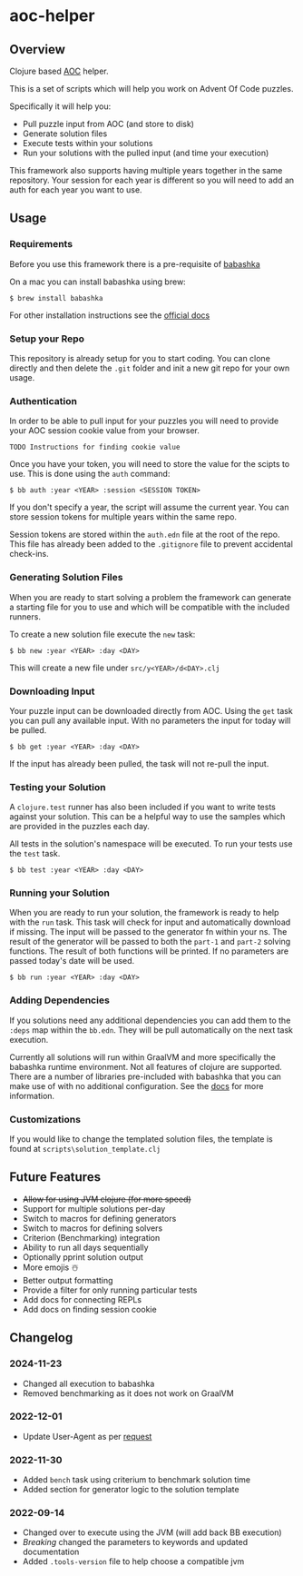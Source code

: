 # aoc-helper

## Overview 
Clojure based [AOC](http://adventofcode.com) helper.

This is a set of scripts which will help you work on Advent Of Code puzzles. 

Specifically it will help you:

* Pull puzzle input from AOC (and store to disk)
* Generate solution files
* Execute tests within your solutions
* Run your solutions with the pulled input (and time your execution)

This framework also supports having multiple years together in the same repository. Your session for each year is different so you will need to add an auth for each year you want to use.

## Usage

### Requirements

Before you use this framework there is a pre-requisite of [babashka](https://babashka.org/)

On a mac you can install babashka using brew:

```shell
$ brew install babashka
```

For other installation instructions see the [official docs](https://github.com/babashka/babashka#installation)

### Setup your Repo

This repository is already setup for you to start coding. You can clone directly and then delete the `.git` folder and init a new git repo for your own usage.

### Authentication

In order to be able to pull input for your puzzles you will need to provide your AOC session cookie value from your browser.

```TODO Instructions for finding cookie value``` 

Once you have your token, you will need to store the value for the scipts to use. This is done using the `auth` command:

```shell
$ bb auth :year <YEAR> :session <SESSION TOKEN>
```

If you don't specify a year, the script will assume the current year. You can store session tokens for multiple years within the same repo.

Session tokens are stored within the `auth.edn` file at the root of the repo. This file has already been added to the `.gitignore` file to prevent accidental check-ins.

### Generating Solution Files

When you are ready to start solving a problem the framework can generate a starting file for you to use and which will be compatible with the included runners.

To create a new solution file execute the `new` task:

```shell
$ bb new :year <YEAR> :day <DAY>
```

This will create a new file under `src/y<YEAR>/d<DAY>.clj`

### Downloading Input

Your puzzle input can be downloaded directly from AOC. Using the `get` task you can pull any available input. With no parameters the input for today will be pulled.

```shell
$ bb get :year <YEAR> :day <DAY>
```

If the input has already been pulled, the task will not re-pull the input.

### Testing your Solution

A `clojure.test` runner has also been included if you want to write tests against your solution. This can be a helpful way to use the samples which are provided in the puzzles each day.

All tests in the solution's namespace will be executed. To run your tests use the `test` task.

```shell
$ bb test :year <YEAR> :day <DAY>
```

### Running your Solution

When you are ready to run your solution, the framework is ready to help with the `run` task. This task will check for input and automatically download if missing. The input will be passed to the generator fn within your ns. The result of the generator will be passed to both the `part-1` and `part-2` solving functions. The result of both functions will be printed. If no parameters are passed today's date will be used.

```shell
$ bb run :year <YEAR> :day <DAY>
```

### Adding Dependencies

If you solutions need any additional dependencies you can add them to the `:deps` map within the `bb.edn`. They will be pull automatically on the next task execution.

Currently all solutions will run within GraalVM and more specifically the babashka runtime environment. Not all features of clojure are supported. There are a number of libraries pre-included with babashka that you can make use of with no additional configuration. See the [docs](https://book.babashka.org/#libraries) for more information.

### Customizations

If you would like to change the templated solution files, the template is found at `scripts\solution_template.clj`

## Future Features

* ~~Allow for using JVM clojure (for more speed)~~
* Support for multiple solutions per-day
* Switch to macros for defining generators
* Switch to macros for defining solvers
* Criterion (Benchmarking) integration
* Ability to run all days sequentially
* Optionally pprint solution output
* More emojis ☃️
* Better output formatting
* Provide a filter for only running particular tests
* Add docs for connecting REPLs
* Add docs on finding session cookie

## Changelog

### 2024-11-23
* Changed all execution to babashka
* Removed benchmarking as it does not work on GraalVM

### 2022-12-01
* Update User-Agent as per [request](https://www.reddit.com/r/adventofcode/comments/z9dhtd/please_include_your_contact_info_in_the_useragent/)

### 2022-11-30
* Added `bench` task using criterium to benchmark solution time
* Added section for generator logic to the solution template

### 2022-09-14
* Changed over to execute using the JVM (will add back BB execution)
* *Breaking* changed the parameters to keywords and updated documentation
* Added `.tools-version` file to help choose a compatible jvm